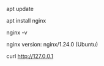  apt update
 
 apt install nginx
 
 nginx -v

 nginx version: nginx/1.24.0 (Ubuntu)

 curl http://127.0.0.1
  
